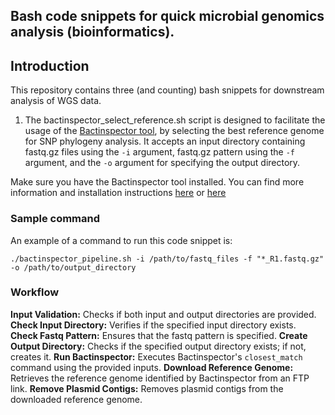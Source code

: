 ## Bash code snippets for quick microbial genomics analysis (bioinformatics).

## Introduction
This repository contains three (and counting) bash snippets for downstream analysis of WGS data.  
1. The bactinspector_select_reference.sh script is designed to facilitate the usage of the [Bactinspector tool](https://gitlab.com/antunderwood/bactinspector), by selecting the best reference genome for SNP phylogeny analysis. It accepts an input directory containing fastq.gz files using the `-i` argument, fastq.gz pattern using the `-f` argument, and the `-o` argument for specifying the output directory. 

Make sure you have the Bactinspector tool installed. You can find more information and installation instructions [here](https://gitlab.com/antunderwood/bactinspector) or [here](https://pypi.org/project/BactInspectorMax/)

### Sample command
An example of a command to run this code snippet is:

```
./bactinspector_pipeline.sh -i /path/to/fastq_files -f "*_R1.fastq.gz" -o /path/to/output_directory

```

### Workflow
**Input Validation:** Checks if both input and output directories are provided.
**Check Input Directory:** Verifies if the specified input directory exists.
**Check Fastq Pattern:** Ensures that the fastq pattern is specified.
**Create Output Directory:** Checks if the specified output directory exists; if not, creates it.
**Run Bactinspector:** Executes Bactinspector's `closest_match` command using the provided inputs.
**Download Reference Genome:** Retrieves the reference genome identified by Bactinspector from an FTP link.
**Remove Plasmid Contigs:** Removes plasmid contigs from the downloaded reference genome.
